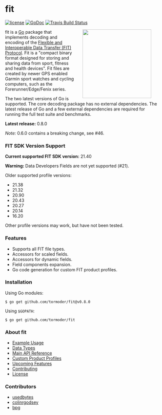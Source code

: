 # fit

[![license](http://img.shields.io/badge/license-MIT-blue.svg)](https://github.com/tormoder/fit/raw/master/LICENSE)
[![GoDoc](https://godoc.org/github.com/tormoder/fit?status.svg)](https://godoc.org/github.com/tormoder/fit)
[![Travis Build Status](https://travis-ci.org/tormoder/fit.svg?branch=master)](https://travis-ci.org/tormoder/fit)

<img src="https://raw.githubusercontent.com/hackraft/gophericons/master/png/2.png" width="225" align="right" hspace="25" />

fit is a [Go](http://www.golang.org/) package that implements decoding and
encoding of the [Flexible and Interoperable Data Transfer (FIT)
Protocol](http://www.thisisant.com/resources/fit). Fit is a "compact binary
format designed for storing and sharing data from sport, fitness and health
devices". Fit files are created by newer GPS enabled Garmin sport watches and
cycling computers, such as the Forerunner/Edge/Fenix series.

The two latest versions of Go is supported. The core decoding package has no
external dependencies. The latest release of Go and a few external dependencies
are required for running the full test suite and benchmarks.

**Latest release:** 0.8.0

_Note:_ 0.6.0 contains a breaking change, see #46.

### FIT SDK Version Support

**Current supported FIT SDK version:** 21.40

**Warning:** Data Developers Fields are not yet supported (#21).

Older supported profile versions:

* 21.38
* 21.32
* 20.90
* 20.43
* 20.27
* 20.14
* 16.20

Other profile versions may work, but have not been tested.

### Features

* Supports all FIT file types.
* Accessors for scaled fields.
* Accessors for dynamic fields.
* Field components expansion.
* Go code generation for custom FIT product profiles.

### Installation

Using Go modules:

```
$ go get github.com/tormoder/fit@v0.8.0
```

Using `$GOPATH`:

```
$ go get github.com/tormoder/fit
```

### About fit

- [Example Usage](https://github.com/tormoder/fit/wiki/Example-Usage)
- [Data Types](https://github.com/tormoder/fit/wiki/Data-Types)
- [Main API Reference](https://github.com/tormoder/fit/wiki/Main-Api-Reference)
- [Custom Product Profiles](https://github.com/tormoder/fit/wiki/Custom-Product-Profiles)
- [Upcoming Features](https://github.com/tormoder/fit/wiki/Upcoming-Features)
- [Contributing](https://github.com/tormoder/fit/blob/master/CONTRIBUTING.md)
- [License](https://github.com/tormoder/fit/wiki/License)

### Contributors

- [usedbytes](https://github.com/usedbytes)
- [colinrgodsey](https://github.com/colinrgodsey)
- [bpg](https://github.com/bpg)
